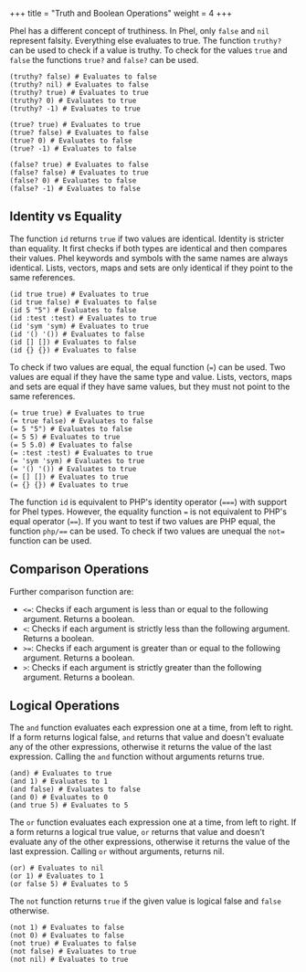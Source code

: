 +++
title = "Truth and Boolean Operations"
weight = 4
+++

Phel has a different concept of truthiness. In Phel, only `false` and `nil` represent falsity. Everything else evaluates to true. The function `truthy?` can be used to check if a value is truthy. To check for the values `true` and `false` the functions `true?` and `false?` can be used.

```phel
(truthy? false) # Evaluates to false
(truthy? nil) # Evaluates to false
(truthy? true) # Evaluates to true
(truthy? 0) # Evaluates to true
(truthy? -1) # Evaluates to true

(true? true) # Evaluates to true
(true? false) # Evaluates to false
(true? 0) # Evaluates to false
(true? -1) # Evaluates to false

(false? true) # Evaluates to false
(false? false) # Evaluates to true
(false? 0) # Evaluates to false
(false? -1) # Evaluates to false
```

## Identity vs Equality

The function `id` returns `true` if two values are identical. Identity is stricter than equality. It first checks if both types are identical and then compares their values. Phel keywords and symbols with the same names are always identical. Lists, vectors, maps and sets are only identical if they point to the same references.

```phel
(id true true) # Evaluates to true
(id true false) # Evaluates to false
(id 5 "5") # Evaluates to false
(id :test :test) # Evaluates to true
(id 'sym 'sym) # Evaluates to true
(id '() '()) # Evaluates to false
(id [] []) # Evaluates to false
(id {} {}) # Evaluates to false
```

To check if two values are equal, the equal function (`=`) can be used. Two values are equal if they have the same type and value. Lists, vectors, maps and sets are equal if they have same values, but they must not point to the same references.

```phel
(= true true) # Evaluates to true
(= true false) # Evaluates to false
(= 5 "5") # Evaluates to false
(= 5 5) # Evaluates to true
(= 5 5.0) # Evaluates to false
(= :test :test) # Evaluates to true
(= 'sym 'sym) # Evaluates to true
(= '() '()) # Evaluates to true
(= [] []) # Evaluates to true
(= {} {}) # Evaluates to true
```

The function `id` is equivalent to PHP's identity operator (`===`) with support for Phel types. However, the equality function `=` is not equivalent to PHP's equal operator (`==`). If you want to test if two values are PHP equal, the function `php/==` can be used. To check if two values are unequal the `not=` function can be used.

## Comparison Operations

Further comparison function are:

- `<=`: Checks if each argument is less than or equal to the following argument. Returns a boolean.
- `<`: Checks if each argument is strictly less than the following argument. Returns a boolean.
- `>=`: Checks if each argument is greater than or equal to the following argument. Returns a boolean.
- `>`: Checks if each argument is strictly greater than the following argument. Returns a boolean.

## Logical Operations

The `and` function evaluates each expression one at a time, from left to right. If a form returns logical false, `and` returns that value and doesn't evaluate any of the other expressions, otherwise it returns the value of the last expression. Calling the `and` function without arguments returns true.

```phel
(and) # Evaluates to true
(and 1) # Evaluates to 1
(and false) # Evaluates to false
(and 0) # Evaluates to 0
(and true 5) # Evaluates to 5
```

The `or` function evaluates each expression one at a time, from left to right. If a form returns a logical true value, `or` returns that value and doesn't evaluate any of the other expressions, otherwise it returns the value of the last expression. Calling `or` without arguments, returns nil.

```phel
(or) # Evaluates to nil
(or 1) # Evaluates to 1
(or false 5) # Evaluates to 5
```

The `not` function returns `true` if the given value is logical false and `false` otherwise.

```phel
(not 1) # Evaluates to false
(not 0) # Evaluates to false
(not true) # Evaluates to false
(not false) # Evaluates to true
(not nil) # Evaluates to true
```
